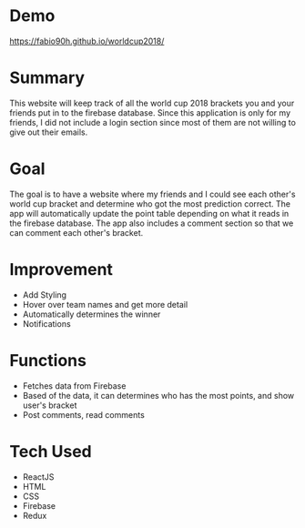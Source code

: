 # Demo
https://fabio90h.github.io/worldcup2018/

# Summary
This website will keep track of all the world cup 2018 brackets you and your friends put in to the firebase database. Since this application is only for my friends, I did not include a login section since most of them are not willing to give out their emails. 

# Goal
The goal is to have a website where my friends and I could see each other's world cup bracket and determine who got the most prediction correct. The app will automatically update the point table depending on what it reads in the firebase database. The app also includes a comment section so that we can comment each other's bracket. 

# Improvement
- Add Styling
- Hover over team names and get more detail
- Automatically determines the winner
- Notifications

# Functions
- Fetches data from Firebase
- Based of the data, it can determines who has the most points, and show user's bracket
- Post comments, read comments

# Tech Used
- ReactJS
- HTML
- CSS
- Firebase
- Redux
